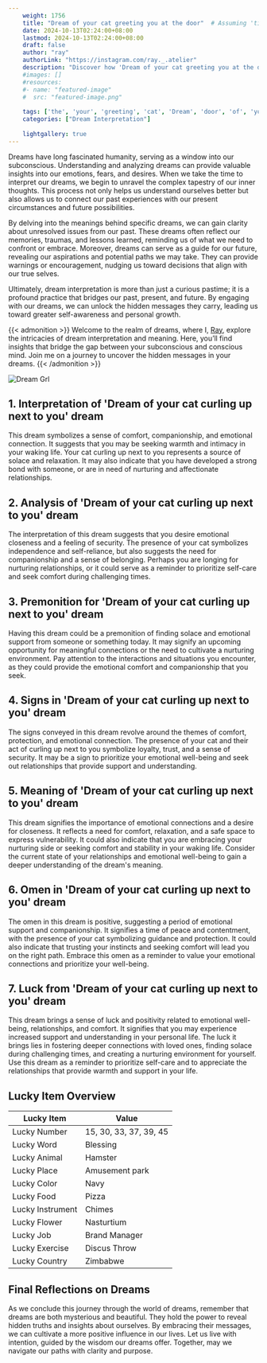 ```yaml
---
    weight: 1756
    title: "Dream of your cat greeting you at the door"  # Assuming 'title' column exists
    date: 2024-10-13T02:24:00+08:00
    lastmod: 2024-10-13T02:24:00+08:00
    draft: false
    author: "ray"
    authorLink: "https://instagram.com/ray._.atelier"
    description: "Discover how 'Dream of your cat greeting you at the door' can interpret your future and uncover its significant meanings in your life."
    #images: []
    #resources:
    #- name: "featured-image"
    #  src: "featured-image.png"
    
    tags: ['the', 'your', 'greeting', 'cat', 'Dream', 'door', 'of', 'you', 'at']
    categories: ["Dream Interpretation"]
    
    lightgallery: true
---
```

    
Dreams have long fascinated humanity, serving as a window into our subconscious. Understanding and analyzing dreams can provide valuable insights into our emotions, fears, and desires. When we take the time to interpret our dreams, we begin to unravel the complex tapestry of our inner thoughts. This process not only helps us understand ourselves better but also allows us to connect our past experiences with our present circumstances and future possibilities.

By delving into the meanings behind specific dreams, we can gain clarity about unresolved issues from our past. These dreams often reflect our memories, traumas, and lessons learned, reminding us of what we need to confront or embrace. Moreover, dreams can serve as a guide for our future, revealing our aspirations and potential paths we may take. They can provide warnings or encouragement, nudging us toward decisions that align with our true selves.

Ultimately, dream interpretation is more than just a curious pastime; it is a profound practice that bridges our past, present, and future. By engaging with our dreams, we can unlock the hidden messages they carry, leading us toward greater self-awareness and personal growth.

{{< admonition >}}
Welcome to the realm of dreams, where I, [Ray](https://instagram.com/ray._.atelier), explore the intricacies of dream interpretation and meaning. Here, you’ll find insights that bridge the gap between your subconscious and conscious mind. Join me on a journey to uncover the hidden messages in your dreams.
{{< /admonition >}}

![Dream Grl](https://cdn.pixabay.com/photo/2017/11/02/03/35/gothic-2910057_1280.jpg "Dream Grl")

## 1. Interpretation of 'Dream of your cat curling up next to you' dream

This dream symbolizes a sense of comfort, companionship, and emotional connection. It suggests that you may be seeking warmth and intimacy in your waking life. Your cat curling up next to you represents a source of solace and relaxation. It may also indicate that you have developed a strong bond with someone, or are in need of nurturing and affectionate relationships.

## 2. Analysis of 'Dream of your cat curling up next to you' dream

The interpretation of this dream suggests that you desire emotional closeness and a feeling of security. The presence of your cat symbolizes independence and self-reliance, but also suggests the need for companionship and a sense of belonging. Perhaps you are longing for nurturing relationships, or it could serve as a reminder to prioritize self-care and seek comfort during challenging times.

## 3. Premonition for 'Dream of your cat curling up next to you' dream

Having this dream could be a premonition of finding solace and emotional support from someone or something today. It may signify an upcoming opportunity for meaningful connections or the need to cultivate a nurturing environment. Pay attention to the interactions and situations you encounter, as they could provide the emotional comfort and companionship that you seek.

## 4. Signs in 'Dream of your cat curling up next to you' dream

The signs conveyed in this dream revolve around the themes of comfort, protection, and emotional connection. The presence of your cat and their act of curling up next to you symbolize loyalty, trust, and a sense of security. It may be a sign to prioritize your emotional well-being and seek out relationships that provide support and understanding.

## 5. Meaning of 'Dream of your cat curling up next to you' dream

This dream signifies the importance of emotional connections and a desire for closeness. It reflects a need for comfort, relaxation, and a safe space to express vulnerability. It could also indicate that you are embracing your nurturing side or seeking comfort and stability in your waking life. Consider the current state of your relationships and emotional well-being to gain a deeper understanding of the dream's meaning.

## 6. Omen in 'Dream of your cat curling up next to you' dream

The omen in this dream is positive, suggesting a period of emotional support and companionship. It signifies a time of peace and contentment, with the presence of your cat symbolizing guidance and protection. It could also indicate that trusting your instincts and seeking comfort will lead you on the right path. Embrace this omen as a reminder to value your emotional connections and prioritize your well-being.

## 7. Luck from 'Dream of your cat curling up next to you' dream

This dream brings a sense of luck and positivity related to emotional well-being, relationships, and comfort. It signifies that you may experience increased support and understanding in your personal life. The luck it brings lies in fostering deeper connections with loved ones, finding solace during challenging times, and creating a nurturing environment for yourself. Use this dream as a reminder to prioritize self-care and to appreciate the relationships that provide warmth and support in your life.

## Lucky Item Overview
| Lucky Item          | Value              |
|---------------|--------------------|
| Lucky Number        | 15, 30, 33, 37, 39, 45  |
| Lucky Word          | Blessing |
| Lucky Animal        | Hamster |
| Lucky Place         | Amusement park     |
| Lucky Color         | Navy     |
| Lucky Food          | Pizza      |
| Lucky Instrument    | Chimes |
| Lucky Flower        | Nasturtium    |
| Lucky Job           | Brand Manager       |
| Lucky Exercise      | Discus Throw  |
| Lucky Country       | Zimbabwe    |


##  Final Reflections on Dreams

As we conclude this journey through the world of dreams, remember that dreams are both mysterious and beautiful. They hold the power to reveal hidden truths and insights about ourselves. By embracing their messages, we can cultivate a more positive influence in our lives. Let us live with intention, guided by the wisdom our dreams offer. Together, may we navigate our paths with clarity and purpose.
